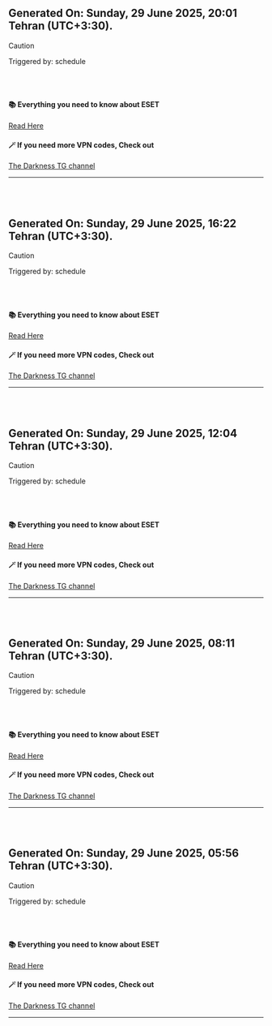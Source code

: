 ## Generated On: Sunday, 29 June 2025, 20:01 Tehran (UTC+3:30).

> [!CAUTION]
> Triggered by: schedule

<br><br>

#### 📚 Everything you need to know about ESET

[Read Here](https://t.me/F_NiREvil/2113)

#### 🪄 If you need more VPN codes, Check out

[The Darkness TG channel](https://t.me/Eset_key_trial)

---

<br><br>

## Generated On: Sunday, 29 June 2025, 16:22 Tehran (UTC+3:30).

> [!CAUTION]
> Triggered by: schedule

<br><br>

#### 📚 Everything you need to know about ESET

[Read Here](https://t.me/F_NiREvil/2113)

#### 🪄 If you need more VPN codes, Check out

[The Darkness TG channel](https://t.me/Eset_key_trial)

---

<br><br>

## Generated On: Sunday, 29 June 2025, 12:04 Tehran (UTC+3:30).

> [!CAUTION]
> Triggered by: schedule

<br><br>

#### 📚 Everything you need to know about ESET

[Read Here](https://t.me/F_NiREvil/2113)

#### 🪄 If you need more VPN codes, Check out

[The Darkness TG channel](https://t.me/Eset_key_trial)

---

<br><br>

## Generated On: Sunday, 29 June 2025, 08:11 Tehran (UTC+3:30).

> [!CAUTION]
> Triggered by: schedule

<br><br>

#### 📚 Everything you need to know about ESET

[Read Here](https://t.me/F_NiREvil/2113)

#### 🪄 If you need more VPN codes, Check out

[The Darkness TG channel](https://t.me/Eset_key_trial)

---

<br><br>

## Generated On: Sunday, 29 June 2025, 05:56 Tehran (UTC+3:30).

> [!CAUTION]
> Triggered by: schedule

<br><br>

#### 📚 Everything you need to know about ESET

[Read Here](https://t.me/F_NiREvil/2113)

#### 🪄 If you need more VPN codes, Check out

[The Darkness TG channel](https://t.me/Eset_key_trial)

---

<br><br>

